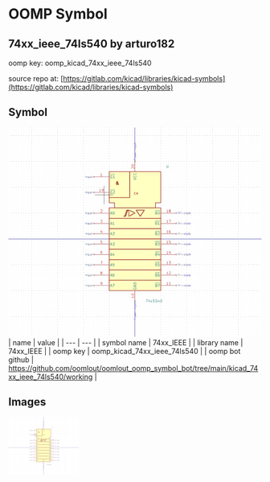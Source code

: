 # OOMP Symbol  
## 74xx_ieee_74ls540  by arturo182  
  
oomp key: oomp_kicad_74xx_ieee_74ls540  
  
source repo at: [https://gitlab.com/kicad/libraries/kicad-symbols](https://gitlab.com/kicad/libraries/kicad-symbols)  
## Symbol  
  
[![working.png](working_600.png)](working.png)  
| name | value | 
| --- | --- | 
| symbol name | 74xx_IEEE | 
| library name | 74xx_IEEE | 
| oomp key | oomp_kicad_74xx_ieee_74ls540 | 
| oomp bot github | https://github.com/oomlout/oomlout_oomp_symbol_bot/tree/main/kicad_74xx_ieee_74ls540/working | 
## Images  
  
[![working.png](working_140.png)](working.png)  
